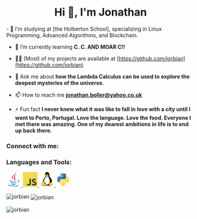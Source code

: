 <h1 align="center">Hi 👋, I'm Jonathan</h1>
- 🔭 I’m studying at [the Holberton School], specializing in Linux Programming, Advanced Algorithms, and Blockchain.

- 🌱 I’m currently learning **C. C. AND MOAR C!!**

- 👨‍💻 (Most) of my projects are available at [https://github.com/jorbian](https://github.com/jorbian)

- 💬 Ask me about **how the Lambda Calculus can be used to explore the deepest mysteries of the universe.**

- 📫 How to reach me **jonathan.boller@yahoo.co.uk**

- ⚡ Fun fact **I never knew what it was like to fall in love with a city until I went to Porto, Portugal. Love the language. Love the food. Everyone I met there was amazing. One of my dearest ambitions in life is to end up back there.**

<h3 align="left">Connect with me:</h3>
<p align="left">
</p>

<h3 align="left">Languages and Tools:</h3>
<p align="left"> <a href="https://www.java.com" target="_blank" rel="noreferrer"> <img src="https://raw.githubusercontent.com/devicons/devicon/master/icons/java/java-original.svg" alt="java" width="40" height="40"/> </a> <a href="https://developer.mozilla.org/en-US/docs/Web/JavaScript" target="_blank" rel="noreferrer"> <img src="https://raw.githubusercontent.com/devicons/devicon/master/icons/javascript/javascript-original.svg" alt="javascript" width="40" height="40"/> </a> <a href="https://www.linux.org/" target="_blank" rel="noreferrer"> <img src="https://raw.githubusercontent.com/devicons/devicon/master/icons/linux/linux-original.svg" alt="linux" width="40" height="40"/> </a> <a href="https://www.python.org" target="_blank" rel="noreferrer"> <img src="https://raw.githubusercontent.com/devicons/devicon/master/icons/python/python-original.svg" alt="python" width="40" height="40"/> </a> </p>

<p><img align="left" src="https://github-readme-stats.vercel.app/api/top-langs?username=jorbian&show_icons=true&locale=en&layout=compact" alt="jorbian" /></p>

<p>&nbsp;<img align="center" src="https://github-readme-stats.vercel.app/api?username=jorbian&show_icons=true&locale=en" alt="jorbian" /></p>

<p><img align="center" src="https://github-readme-streak-stats.herokuapp.com/?user=jorbian&" alt="jorbian" /></p>
